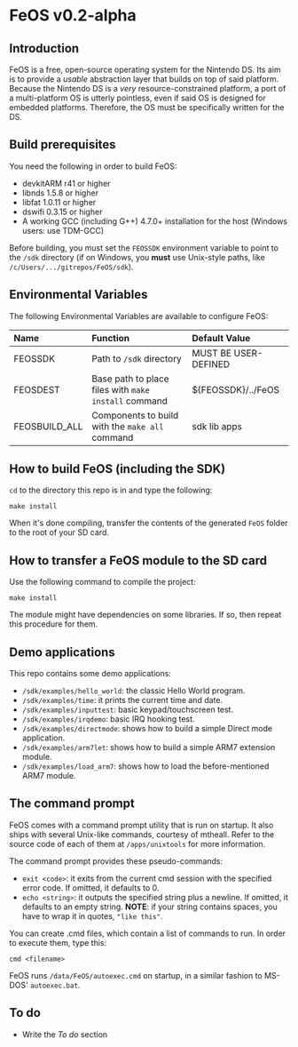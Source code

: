 FeOS v0.2-alpha
===============

Introduction
------------

FeOS is a free, open-source operating system for the Nintendo DS. Its aim is to provide a *usable* abstraction layer that builds on top of said platform. Because the Nintendo DS is a *very* resource-constrained platform, a port of a multi-platform OS is utterly pointless, even if said OS is designed for embedded platforms. Therefore, the OS must be specifically written for the DS.

Build prerequisites
-------------------

You need the following in order to build FeOS:

- devkitARM r41 or higher
- libnds 1.5.8 or higher
- libfat 1.0.11 or higher
- dswifi 0.3.15 or higher
- A working GCC (including G++) 4.7.0+ installation for the host (Windows users: use TDM-GCC)

Before building, you must set the `FEOSSDK` environment variable to point to the `/sdk` directory (if on Windows, you **must** use Unix-style paths, like `/c/Users/.../gitrepos/FeOS/sdk`).

Environmental Variables
-----------------------

The following Environmental Variables are available to configure FeOS:

| Name          | Function                                             | Default Value        |
|:--------------|:-----------------------------------------------------|:---------------------|
| FEOSSDK       | Path to `/sdk` directory                             | MUST BE USER-DEFINED |
| FEOSDEST      | Base path to place files with `make install` command | ${FEOSSDK}/../FeOS   |
| FEOSBUILD_ALL | Components to build with the `make all` command      | sdk lib apps         |

How to build FeOS (including the SDK)
-------------------------------------

`cd` to the directory this repo is in and type the following:

    make install

When it's done compiling, transfer the contents of the generated `FeOS` folder to the root of your SD card.

How to transfer a FeOS module to the SD card
--------------------------------------------

Use the following command to compile the project:

    make install

The module might have dependencies on some libraries. If so, then repeat this procedure for them.

Demo applications
-----------------

This repo contains some demo applications:

- `/sdk/examples/hello_world`: the classic Hello World program.
- `/sdk/examples/time`: it prints the current time and date.
- `/sdk/examples/inputtest`: basic keypad/touchscreen test.
- `/sdk/examples/irqdemo`: basic IRQ hooking test.
- `/sdk/examples/directmode`: shows how to build a simple Direct mode application.
- `/sdk/examples/arm7let`: shows how to build a simple ARM7 extension module.
- `/sdk/examples/load_arm7`: shows how to load the before-mentioned ARM7 module.

The command prompt
------------------

FeOS comes with a command prompt utility that is run on startup. It also ships with several Unix-like commands, courtesy of mtheall. Refer to the source code of each of them at `/apps/unixtools` for more information.

The command prompt provides these pseudo-commands:

- `exit <code>`: it exits from the current cmd session with the specified error code. If omitted, it defaults to 0.
- `echo <string>`: it outputs the specified string plus a newline. If omitted, it defaults to an empty string. **NOTE**: if your string contains spaces, you have to wrap it in quotes, `"like this"`.

You can create .cmd files, which contain a list of commands to run. In order to execute them, type this:

    cmd <filename>

FeOS runs `/data/FeOS/autoexec.cmd` on startup, in a similar fashion to MS-DOS' `autoexec.bat`.

To do
-----

- Write the *To do* section
